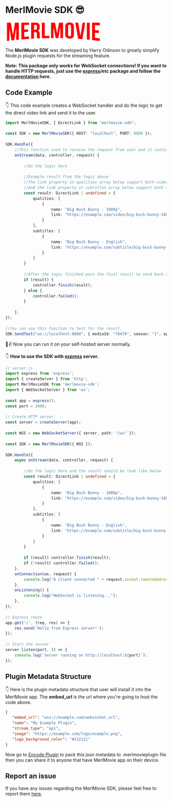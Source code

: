 # MerlMovie SDK 😎

<img src="https://raw.githubusercontent.com/harry-odinson-369/merlmovie-sdk/refs/heads/main/merlmovie.png" alt="Stremio" width="300" />

The **MerlMovie SDK** was developed by Harry Odinson to greatly simplify Node.js plugin requests for the streaming feature.

**Note: This package only works for WebSocket connections! If you want to handle HTTP requests, just use the [express](https://www.npmjs.com/package/express)/etc package and follow the [documentation](https://merlmovie.org/docs/plugin) here.**

## Code Example

👇 This code example creates a WebSocket handler and do the logic to get the direct video link and send it to the user.

```typescript
import MerlMovieSDK, { DirectLink } from "merlmovie-sdk";

const SDK = new MerlMovieSDK({ HOST: "localhost", PORT: 8080 });

SDK.Handle({
    //This function used to receive the request from user and it contain all metadata needed.
    onStream(data, controller, request) {
        
        //Do the logic here

        //Example result from the logic above
        //The link property in qualities array below support both video format .mp4 and .m3u8
        //And the link property in subtitles array below support both text format .srt and .vtt
        const result: DirectLink | undefined = {
            qualities: [
                {
                    name: "Big Buck Bunny - 1080p",
                    link: "https://example.com/video/big-buck-bunny-1080p.mp4",
                }
            ],
            subtitles: [
                {
                    name: "Big Buck Bunny - English",
                    link: "https://example.com/subtitle/big-buck-bunny-1080p.srt",
                }
            ]
        }

        //After the logic finished pass the final result to send back to user
        if (result) {
            controller.finish(result);
        } else {
            controller.failed();
        }

    },
});

//You can use this function to test for the result.
SDK.SendTest("ws://localhost:8080", { mediaId: "76479", season: "1", episode: "1" }).then(result => console.log(result));

```
🎉✌️ Now you can run it on your self-hosted server normally.

👇 **How to use the SDK with [express](https://www.npmjs.com/package/express) server.**
```typescript
// server.js
import express from 'express';
import { createServer } from 'http';
import MerlMovieSDK from 'merlmovie-sdk';
import { WebSocketServer } from 'ws';

const app = express();
const port = 3000;

// Create HTTP server
const server = createServer(app);

const WSS = new WebSocketServer({ server, path: "/ws" });

const SDK = new MerlMovieSDK({ WSS });

SDK.Handle({
    async onStream(data, controller, request) {
        
        //Do the logic here and the result should be look like below
        const result: DirectLink | undefined = {
            qualities: [
                {
                    name: "Big Buck Bunny - 1080p",
                    link: "https://example.com/video/big-buck-bunny-1080p.mp4",
                }
            ],
            subtitles: [
                {
                    name: "Big Buck Bunny - English",
                    link: "https://example.com/subtitle/big-buck-bunny-1080p.srt",
                }
            ]
        }

        if (result) controller.finish(result);
        if (!result) controller.failed(); 
    },
    onConnection(ws, request) {
        console.log("A client connected " + request.socket.remoteAddress);
    },
    onListening() {
        console.log("WebSocket is listening...");
    },
});

// Express route
app.get('/', (req, res) => {
    res.send('Hello from Express server!');
});

// Start the server
server.listen(port, () => {
    console.log(`Server running on http://localhost:${port}`);
});

```

## Plugin Metadata Structure

👇 Here is the plugin metadata structure that user will install it into the MerlMovie app.
The **embed_url** is the url where you're going to host the code above.

 ```json
 {
    "embed_url": "wss://example.com/websocket_url",
    "name": "My Example Plugin",
    "stream_type": "api",
    "image": "https://example.com/logo/example.png",
    "logo_background_color": "#212121"
 }
 ```

 Now go to [Encode Plugin](https://merlmovie.org/plugin/encode) to pack this json metadata to .merlmovieplugin file then you can share it to anyone that have MerlMovie app on their device.

 ## Report an issue

 If you have any issues regarding the MerlMovie SDK, please feel free to report them [here](https://github.com/harry-odinson-369/merlmovie-sdk/issues).

